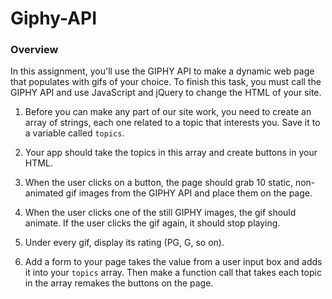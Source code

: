 # Giphy-API

### Overview

In this assignment, you'll use the GIPHY API to make a dynamic web page that populates with gifs of your choice. To finish this task, you must call the GIPHY API and use JavaScript and jQuery to change the HTML of your site.

1. Before you can make any part of our site work, you need to create an array of strings, each one related to a topic that interests you. Save it to a variable called `topics`.
   
2. Your app should take the topics in this array and create buttons in your HTML.
   
3. When the user clicks on a button, the page should grab 10 static, non-animated gif images from the GIPHY API and place them on the page.

4. When the user clicks one of the still GIPHY images, the gif should animate. If the user clicks the gif again, it should stop playing.

5. Under every gif, display its rating (PG, G, so on).
   

6. Add a form to your page takes the value from a user input box and adds it into your `topics` array. Then make a function call that takes each topic in the array remakes the buttons on the page.